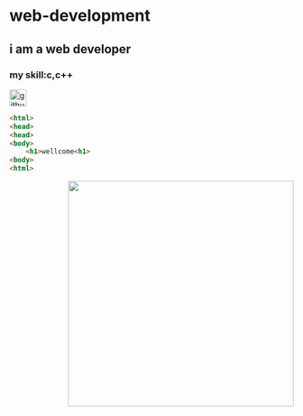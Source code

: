 # web-development
## i am a web developer
### my skill:c,c++

[<img src='https://cdn.jsdelivr.net/npm/simple-icons@3.0.1/icons/github.svg' alt='github' height='30'>](https://github.com/kamruzzamanridoy)


~~~html
<html>
<head>
<head>
<body>
    <h1>wellcome<h1>
<body>
<html>
~~~

  <img align="right" width="400"
       src="https://camo.githubusercontent.com/cae12fddd9d6982901d82580bdf321d81fb299141098ca1c2d4891870827bf17/68747470733a2f2f6d69726f2e6d656469756d2e636f6d2f6d61782f313336302f302a37513379765349765f7430696f4a2d5a2e676966">
